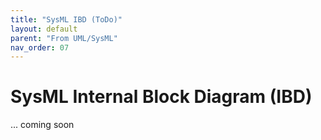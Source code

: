 ```yaml
---
title: "SysML IBD (ToDo)"
layout: default
parent: "From UML/SysML"
nav_order: 07
---
```


# SysML Internal Block Diagram (IBD)

... coming soon
